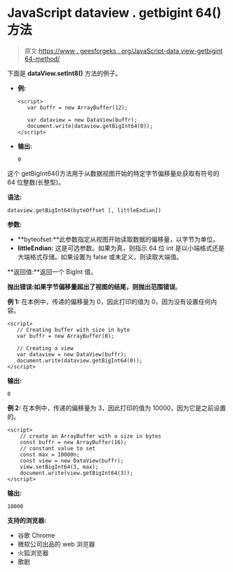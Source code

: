 # JavaScript dataview . getbigint 64()方法

> 原文:[https://www . geesforgeks . org/JavaScript-data view-getbigint 64-method/](https://www.geeksforgeeks.org/javascript-dataview-getbigint64-method/)

下面是 **dataView.setInt8()** 方法的例子。

*   **例:**

    ```
    <script>  
       var buffr = new ArrayBuffer(12);  

       var dataview = new DataView(buffr);   
       document.write(dataview.getBigInt64(0)); 
    </script>
    ```

*   **输出:**

    ```
    0
    ```

这个 getBigInt64()方法用于从数据视图开始的特定字节偏移量处获取有符号的 64 位整数(长整型)。

**语法:**

```
dataview.getBigInt64(byteOffset [, littleEndian])
```

**参数:**

*   **byteofset:**此参数指定从视图开始读取数据的偏移量，以字节为单位。
*   **littleEndian:** 这是可选参数。如果为真，则指示 64 位 int 是以小端格式还是大端格式存储。如果设置为 false 或未定义，则读取大端值。

**返回值:**返回一个 BigInt 值。

**抛出错误:**如果字节偏移量超出了视图的结尾，则抛出**范围错误**。

**例 1:** 在本例中，传递的偏移量为 0，因此打印的值为 0，因为没有设置任何内容。

```
<script> 
   // Creating buffer with size in byte 
   var buffr = new ArrayBuffer(8); 

   // Creating a view 
   var dataview = new DataView(buffr);  
   document.write(dataview.getBigInt64(0));
</script>
```

**输出:**

```
0
```

**例 2:** 在本例中，传递的偏移量为 3，因此打印的值为 10000，因为它是之前设置的。

```
<script>
    // create an ArrayBuffer with a size in bytes
    const buffr = new ArrayBuffer(16);
    // constant value to set
    const max = 10000n;
    const view = new DataView(buffr);
    view.setBigInt64(3, max);
    document.write(view.getBigInt64(3));
</script>
```

**输出:**

```
10000
```

**支持的浏览器:**

*   谷歌 Chrome
*   微软公司出品的 web 浏览器
*   火狐浏览器
*   歌剧